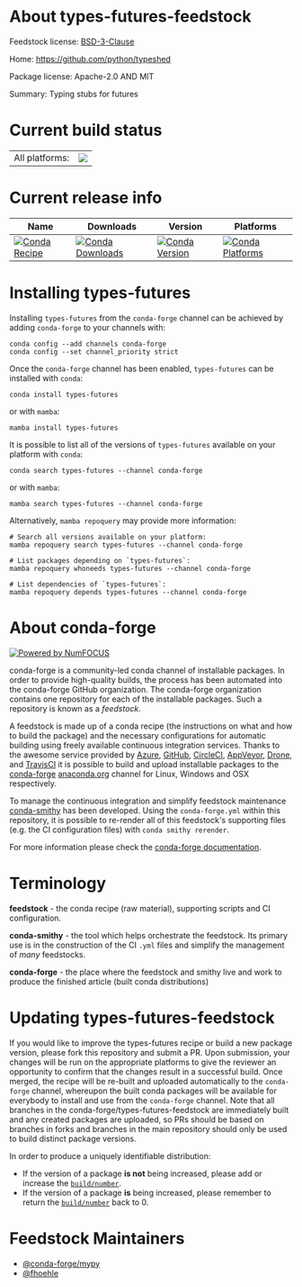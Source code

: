 About types-futures-feedstock
=============================

Feedstock license: [BSD-3-Clause](https://github.com/conda-forge/types-futures-feedstock/blob/main/LICENSE.txt)

Home: https://github.com/python/typeshed

Package license: Apache-2.0 AND MIT

Summary: Typing stubs for futures

Current build status
====================


<table><tr><td>All platforms:</td>
    <td>
      <a href="https://dev.azure.com/conda-forge/feedstock-builds/_build/latest?definitionId=13116&branchName=main">
        <img src="https://dev.azure.com/conda-forge/feedstock-builds/_apis/build/status/types-futures-feedstock?branchName=main">
      </a>
    </td>
  </tr>
</table>

Current release info
====================

| Name | Downloads | Version | Platforms |
| --- | --- | --- | --- |
| [![Conda Recipe](https://img.shields.io/badge/recipe-types--futures-green.svg)](https://anaconda.org/conda-forge/types-futures) | [![Conda Downloads](https://img.shields.io/conda/dn/conda-forge/types-futures.svg)](https://anaconda.org/conda-forge/types-futures) | [![Conda Version](https://img.shields.io/conda/vn/conda-forge/types-futures.svg)](https://anaconda.org/conda-forge/types-futures) | [![Conda Platforms](https://img.shields.io/conda/pn/conda-forge/types-futures.svg)](https://anaconda.org/conda-forge/types-futures) |

Installing types-futures
========================

Installing `types-futures` from the `conda-forge` channel can be achieved by adding `conda-forge` to your channels with:

```
conda config --add channels conda-forge
conda config --set channel_priority strict
```

Once the `conda-forge` channel has been enabled, `types-futures` can be installed with `conda`:

```
conda install types-futures
```

or with `mamba`:

```
mamba install types-futures
```

It is possible to list all of the versions of `types-futures` available on your platform with `conda`:

```
conda search types-futures --channel conda-forge
```

or with `mamba`:

```
mamba search types-futures --channel conda-forge
```

Alternatively, `mamba repoquery` may provide more information:

```
# Search all versions available on your platform:
mamba repoquery search types-futures --channel conda-forge

# List packages depending on `types-futures`:
mamba repoquery whoneeds types-futures --channel conda-forge

# List dependencies of `types-futures`:
mamba repoquery depends types-futures --channel conda-forge
```


About conda-forge
=================

[![Powered by
NumFOCUS](https://img.shields.io/badge/powered%20by-NumFOCUS-orange.svg?style=flat&colorA=E1523D&colorB=007D8A)](https://numfocus.org)

conda-forge is a community-led conda channel of installable packages.
In order to provide high-quality builds, the process has been automated into the
conda-forge GitHub organization. The conda-forge organization contains one repository
for each of the installable packages. Such a repository is known as a *feedstock*.

A feedstock is made up of a conda recipe (the instructions on what and how to build
the package) and the necessary configurations for automatic building using freely
available continuous integration services. Thanks to the awesome service provided by
[Azure](https://azure.microsoft.com/en-us/services/devops/), [GitHub](https://github.com/),
[CircleCI](https://circleci.com/), [AppVeyor](https://www.appveyor.com/),
[Drone](https://cloud.drone.io/welcome), and [TravisCI](https://travis-ci.com/)
it is possible to build and upload installable packages to the
[conda-forge](https://anaconda.org/conda-forge) [anaconda.org](https://anaconda.org/)
channel for Linux, Windows and OSX respectively.

To manage the continuous integration and simplify feedstock maintenance
[conda-smithy](https://github.com/conda-forge/conda-smithy) has been developed.
Using the ``conda-forge.yml`` within this repository, it is possible to re-render all of
this feedstock's supporting files (e.g. the CI configuration files) with ``conda smithy rerender``.

For more information please check the [conda-forge documentation](https://conda-forge.org/docs/).

Terminology
===========

**feedstock** - the conda recipe (raw material), supporting scripts and CI configuration.

**conda-smithy** - the tool which helps orchestrate the feedstock.
                   Its primary use is in the construction of the CI ``.yml`` files
                   and simplify the management of *many* feedstocks.

**conda-forge** - the place where the feedstock and smithy live and work to
                  produce the finished article (built conda distributions)


Updating types-futures-feedstock
================================

If you would like to improve the types-futures recipe or build a new
package version, please fork this repository and submit a PR. Upon submission,
your changes will be run on the appropriate platforms to give the reviewer an
opportunity to confirm that the changes result in a successful build. Once
merged, the recipe will be re-built and uploaded automatically to the
`conda-forge` channel, whereupon the built conda packages will be available for
everybody to install and use from the `conda-forge` channel.
Note that all branches in the conda-forge/types-futures-feedstock are
immediately built and any created packages are uploaded, so PRs should be based
on branches in forks and branches in the main repository should only be used to
build distinct package versions.

In order to produce a uniquely identifiable distribution:
 * If the version of a package **is not** being increased, please add or increase
   the [``build/number``](https://docs.conda.io/projects/conda-build/en/latest/resources/define-metadata.html#build-number-and-string).
 * If the version of a package **is** being increased, please remember to return
   the [``build/number``](https://docs.conda.io/projects/conda-build/en/latest/resources/define-metadata.html#build-number-and-string)
   back to 0.

Feedstock Maintainers
=====================

* [@conda-forge/mypy](https://github.com/orgs/conda-forge/teams/mypy/)
* [@fhoehle](https://github.com/fhoehle/)

